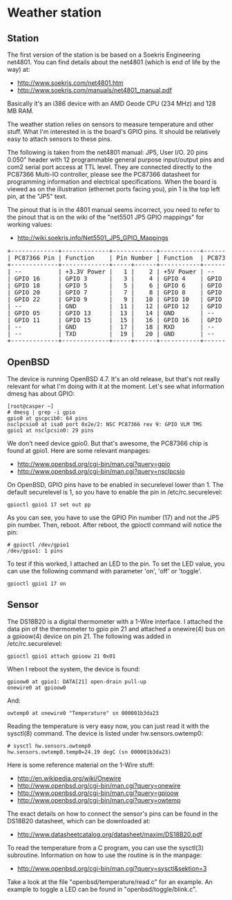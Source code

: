 Weather station
===============

## Station
The first version of the station is be based on a Soekris Engineering net4801.
You can find details about the net4801 (which is end of life by the way) at:

* http://www.soekris.com/net4801.htm
* http://www.soekris.com/manuals/net4801_manual.pdf

Basically it's an i386 device with an AMD Geode CPU (234 MHz) and 128 MB RAM.

The weather station relies on sensors to measure temperature and other stuff.
What I'm interested in is the board's GPIO pins. It should be relatively
easy to attach sensors to these pins. 

The following is taken from the net4801 manual: JP5, User I/O. 20 pins 0.050"
header with 12 programmable general purpose input/output pins and com2 serial
port access at TTL level. They are connected directly to the PC87366 Multi-IO
controller, please see the PC87366 datasheet for programming information and
electrical specifications. When the board is viewed as on the illustration
(ethernet ports facing you), pin 1 is the top left pin, at the "JP5" text.

The pinout that is in the 4801 manual seems incorrect, you need to refer to
the pinout that is on the wiki of the "net5501 JP5 GPIO mappings" for working
values:

* http://wiki.soekris.info/Net5501_JP5_GPIO_Mappings

<pre>
+-------------+-------------+------------+-----------+-------------+
| PC87366 Pin | Function    | Pin Number | Function  | PC87366 Pin |
+-------------+-------------+-----+------+-----------+-------------+
| --          | +3.3V Power |   1 |    2 | +5V Power | --          |
| GPIO 16     | GPIO 3      |   3 |    4 | GPIO 4    | GPIO 17     |
| GPIO 18     | GPIO 5      |   5 |    6 | GPIO 6    | GPIO 19     |
| GPIO 20     | GPIO 7      |   7 |    8 | GPIO 8    | GPIO 21     |
| GPIO 22     | GPIO 9      |   9 |   10 | GPIO 10   | GPIO 23     |
| --          | GND         |  11 |   12 | GPIO 12   | GPIO 04     |
| GPIO 05     | GPIO 13     |  13 |   14 | GND       | --          |
| GPIO 11     | GPIO 15     |  15 |   16 | GPIO 16   | GPIO 16     |
| --          | GND         |  17 |   18 | RXD       | --          |
| --          | TXD         |  19 |   20 | GND       | --          |
+-------------+-------------+-----+------+-----------+-------------+
</pre>
## OpenBSD
The device is running OpenBSD 4.7. It's an old release, but that's not really
relevant for what I'm doing with it at the moment. Let's see what information
dmesg has about GPIO:

```
[root@casper ~]                                                    
# dmesg | grep -i gpio
gpio0 at gscpcib0: 64 pins
nsclpcsio0 at isa0 port 0x2e/2: NSC PC87366 rev 9: GPIO VLM TMS
gpio1 at nsclpcsio0: 29 pins
```

We don't need device gpio0. But that's awesome, the PC87366 chip is found at
gpio1. Here are some relevant manpages:

* http://www.openbsd.org/cgi-bin/man.cgi?query=gpio
* http://www.openbsd.org/cgi-bin/man.cgi?query=nsclpcsio

On OpenBSD, GPIO pins have to be enabled in securelevel lower than 1. The
default securelevel is 1, so you have to enable the pin in /etc/rc.securelevel:

```
gpioctl gpio1 17 set out pp
```

As you can see, you have to use the GPIO Pin number (17) and not the JP5 pin
number. Then, reboot. After reboot, the gpioctl command will notice the pin:

```
# gpioctl /dev/gpio1
/dev/gpio1: 1 pins
```

To test if this worked, I attached an LED to the pin. To set the LED value,
you can use the following command with parameter 'on', 'off' or 'toggle'.

```
gpioctl gpio1 17 on
```

## Sensor
The DS18B20 is a digital thermometer with a 1-Wire interface. I attached the
data pin of the thermometer to gpio pin 21 and attached a onewire(4) bus on
a gpioow(4) device on pin 21. The following was added in /etc/rc.securelevel:

```
gpioctl gpio1 attach gpioow 21 0x01
```

When I reboot the system, the device is found:

```
gpioow0 at gpio1: DATA[21] open-drain pull-up
onewire0 at gpioow0
```

And:

```
owtemp0 at onewire0 "Temperature" sn 000001b3da23
```

Reading the temperature is very easy now, you can just read it with the sysctl(8)
command. The device is listed under hw.sensors.owtemp0:

```
# sysctl hw.sensors.owtemp0
hw.sensors.owtemp0.temp0=24.19 degC (sn 000001b3da23)
```

Here is some reference material on the 1-Wire stuff:

* http://en.wikipedia.org/wiki/Onewire
* http://www.openbsd.org/cgi-bin/man.cgi?query=onewire
* http://www.openbsd.org/cgi-bin/man.cgi?query=gpioow
* http://www.openbsd.org/cgi-bin/man.cgi?query=owtemp

The exact details on how to connect the sensor's pins can be found in the
DS18B20 datasheet, which can be downloaded at:

* http://www.datasheetcatalog.org/datasheet/maxim/DS18B20.pdf

To read the temperature from a C program, you can use the sysctl(3) subroutine.
Information on how to use the routine is in the manpage:

* http://www.openbsd.org/cgi-bin/man.cgi?query=sysctl&sektion=3

Take a look at the file "openbsd/temperature/read.c" for an example.
An example to toggle a LED can be found in "openbsd/toggle/blink.c".

